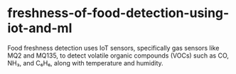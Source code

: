 # freshness-of-food-detection-using-iot-and-ml
Food freshness detection uses IoT sensors, specifically  gas sensors like MQ2 and MQ135, to detect volatile organic compounds (VOCs) such as CO, NH₃, and C₆H₆,  along with temperature and humidity.
